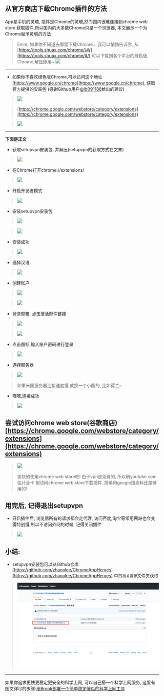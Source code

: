 ## 从官方商店下载Chrome插件的方法

App是手机的灵魂, 插件是Chrome的灵魂,然而国内很难连接到chrome web store 获取插件,所以国内的大多数Chrome只是一个浏览器, 本文展示一个为Chrome赋予灵魂的方法

> Emm, 如果你不知道去哪里下载Chrome... 我可以悄悄告诉你, 从 [https://tools.shuax.com/chrome/\#/](https://tools.shuax.com/chrome/#/) 可以下载到各个平台的绿色版Chrome,解压即用~
> ![](https://upload-images.jianshu.io/upload_images/3203841-29d4c8d00a9516a3.png?imageMogr2/auto-orient/strip|imageView2/2/w/1240)

---
- 如果你不喜欢绿色版Chrome,可以访问这个地址 [https://www.google.cn/chrome](https://www.google.cn/chrome), 获取官方提供的安装包 (感谢Github用户[@lb091188](https://github.com/lb091188)给出的建议)

>![](https://user-gold-cdn.xitu.io/2019/6/1/16b0ee03d9345eb4?w=1240&h=698&f=png&s=147269)

>[https://chrome.google.com/webstore/category/extensions](https://chrome.google.com/webstore/category/extensions)


> ![](https://user-gold-cdn.xitu.io/2019/6/1/16b0ee03d94325e3?w=2524&h=1520&f=png&s=975245)

---

**下面是正文**

- 获取setupvpn安装包, 并解压(setupvpn的获取方式在文末)


>![](https://user-gold-cdn.xitu.io/2019/6/1/16b0ee03d94b13ef?w=530&h=318&f=png&s=34131)


- 在Chrome打开chrome://extensions/


>![](https://user-gold-cdn.xitu.io/2019/6/1/16b0ee03d9742e0c?w=1948&h=1110&f=png&s=96908)


- 开启开发者模式


>![](https://user-gold-cdn.xitu.io/2019/6/1/16b0ee03d96de80c?w=1954&h=1408&f=png&s=152381)

* 安装setupvpn安装包


>![](https://user-gold-cdn.xitu.io/2019/6/1/16b0ee0413aa33e3?w=1940&h=1408&f=png&s=138453)

>![](https://user-gold-cdn.xitu.io/2019/6/1/16b0ee0418c8bc08?w=1780&h=1072&f=png&s=124800)

* 安装成功


>![](https://user-gold-cdn.xitu.io/2019/6/1/16b0ee0419f02ab5?w=2162&h=1436&f=png&s=199676)

* 选择汉语


>![](https://user-gold-cdn.xitu.io/2019/6/1/16b0ee041c89c5d1?w=2170&h=1422&f=png&s=203946)

* 创建账户


>![](https://user-gold-cdn.xitu.io/2019/6/1/16b0ee041dca73f1?w=2170&h=1288&f=png&s=204712)


>![](https://user-gold-cdn.xitu.io/2019/6/1/16b0ee043ac3a68b?w=2176&h=1502&f=png&s=259119)

- 登录邮箱, 点击激活邮件链接


>![](https://user-gold-cdn.xitu.io/2019/6/1/16b0ee04478b6d75?w=3196&h=1268&f=png&s=412156)


>![](https://user-gold-cdn.xitu.io/2019/6/1/16b0ee0460857d64?w=3088&h=1712&f=png&s=450795)


- 点击图标,输入账户密码进行登录


>![](https://user-gold-cdn.xitu.io/2019/6/1/16b0ee0469ea21bb?w=2166&h=1500&f=png&s=254101)


- 选择服务器

>![](https://user-gold-cdn.xitu.io/2019/6/1/16b0ee046a0d606d?w=2170&h=1484&f=png&s=247574)

> 如果米国服务器连接速度慢,就换一个小国的, 比如荷兰~

- 嘿嘿,连接成功

>![](https://user-gold-cdn.xitu.io/2019/6/1/16b0ee0469f45ce2?w=2150&h=1380&f=png&s=206038)

## 尝试访问chrome web store\(谷歌商店\)[https://chrome.google.com/webstore/category/extensions](https://chrome.google.com/webstore/category/extensions)


>![](https://user-gold-cdn.xitu.io/2019/6/1/16b0ee0474e7bc35?w=2178&h=1500&f=png&s=929140)

> 愉快的使用chrome web store吧!
> 由于vpn是免费的, 所以刷youtube.com估计会卡
> 但访问chrome web store下载插件, 简单用google搜资料还是够用的!

## 用完后, 记得退出setupvpn

* 开启插件后, 浏览器所有的请求都会走代理, 访问百度,淘宝等常用网站也会变得特别慢,所以不访问外网的时候, 记得关闭插件

>![](https://user-gold-cdn.xitu.io/2019/6/1/16b0ee0499809ba9?w=2180&h=1506&f=png&s=524064)

## 小结:

- setupvpn安装包可以从Github仓库[https://github.com/zhaoolee/ChromeAppHeroes](https://github.com/zhaoolee/ChromeAppHeroes) 中的`相关资源`文件夹获取

> ![](/assets/ChromeAppHeroes_相关资源_at_master_·_zhaoolee_ChromeAppHeroes.png)

---

如果你追求更快更稳定更安全的科学上网, 可以自己搭一个科学上网服务, 这里有图文详尽的步骤:[用Brook部署一个简单稳定傻瓜的科学上网工具](https://zhaoolee.gitbooks.io/chrome/content/yong-brook-bu-shu-yi-ge-jian-dan-wen-ding-sha-gua-de-ke-xue-shang-wang-gong-ju.html)


